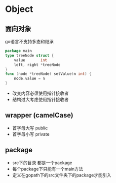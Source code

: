 # Object

## 面向对象

go语言不支持多态和继承

```go
package main
type treeNode struct {
	value       int
	left, right *treeNode
}
func (node *treeNode) setValue(n int) {
	node.value = n
}
```

- 改变内容必须使用指针接收者  
- 结构过大考虑使用指针接收者

## wrapper (camelCase)

- 首字母大写 public
- 首字母小写 private

## package

- src下的目录 都是一个package
- 每个package下只能有一个main方法
- 定义在gopath下的src文件夹下的package才能引入
